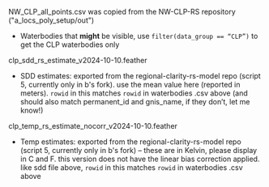 NW_CLP_all_points.csv was copied from the NW-CLP-RS repository ("a_locs_poly_setup/out")
- Waterbodies that **might** be visible, use `filter(data_group == “CLP”)` to 
get the CLP waterbodies only

clp_sdd_rs_estimate_v2024-10-10.feather 
-	SDD estimates: exported from the regional-clarity-rs-model repo (script 5, 
currently only in b's fork). use the mean value here (reported in meters). 
`rowid` in this matches `rowid` in waterbodies .csv above (and should also 
match permanent_id and gnis_name, if they don’t, let me know!)

clp_temp_rs_estimate_nocorr_v2024-10-10.feather
-	Temp estimates: exported from the regional-clarity-rs-model repo (script 5,
currently only in b's fork) – these are in Kelvin, please display in C and F. 
this version does not have the linear bias correction applied. like sdd file 
above, `rowid` in this matches `rowid` in waterbodies .csv above
